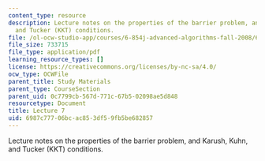 ```yaml
---
content_type: resource
description: Lecture notes on the properties of the barrier problem, and Karush, Kuhn,
  and Tucker (KKT) conditions.
file: /ol-ocw-studio-app/courses/6-854j-advanced-algorithms-fall-2008/6987c77706bcac853df59fb5be682857_lect10_03.pdf
file_size: 733715
file_type: application/pdf
learning_resource_types: []
license: https://creativecommons.org/licenses/by-nc-sa/4.0/
ocw_type: OCWFile
parent_title: Study Materials
parent_type: CourseSection
parent_uid: 0c7799cb-567d-771c-67b5-02098ae5d848
resourcetype: Document
title: Lecture 7
uid: 6987c777-06bc-ac85-3df5-9fb5be682857
---
```

Lecture notes on the properties of the barrier problem, and Karush, Kuhn, and Tucker (KKT) conditions.
